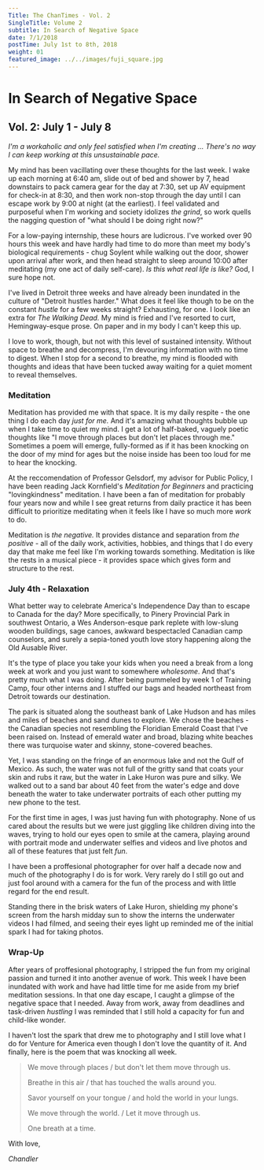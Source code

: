 ```yaml
---
Title: The ChanTimes - Vol. 2
SingleTitle: Volume 2
subtitle: In Search of Negative Space
date: 7/1/2018
postTime: July 1st to 8th, 2018
weight: 01
featured_image: ../../images/fuji_square.jpg
---
```


# In Search of Negative Space

## Vol. 2: July 1 - July 8

*I'm a workaholic and only feel satisfied when I'm creating  ... There's no way I can keep working at this unsustainable pace.*

My mind has been vacillating over these thoughts for the last week. I wake up each morning at 6:40 am, slide out of bed and shower by 7, head downstairs to pack camera gear for the day at 7:30, set up AV equipment for check-in at 8:30, and then work non-stop through the day until I can escape work by 9:00 at night (at the earliest). I feel validated and purposeful when I'm working and society idolizes *the grind*, so work quells the nagging question of "what should I be doing right now?"

For a low-paying internship, these hours are ludicrous. I've worked over 90 hours this week and have hardly had time to do more than meet my body's biological requirements - chug Soylent while walking out the door, shower upon arrival after work, and then head straight to sleep around 10:00 after meditating (my one act of daily self-care). *Is this what real life is like?* God, I sure hope not. 

I've lived in Detroit three weeks and have already been inundated in the culture of  "Detroit hustles harder." What does it feel like though to be on the constant *hustle* for a few weeks straight? Exhausting, for one. I look like an extra for *The Walking Dead.* My mind is fried and I've resorted to curt, Hemingway-esque prose. On paper and in my body I can't keep this up. 

I love to work, though, but not with this level of sustained intensity. Without space to breathe and decompress, I'm devouring information with no time to digest. When I stop for a second to breathe, my mind is flooded with thoughts and ideas that have been tucked away waiting for a quiet moment to reveal themselves.

### Meditation

Meditation has provided me with that space. It is my daily respite - the one thing I do each day *just for me.* And it's amazing what thoughts bubble up when I take time to quiet my mind. I get a lot of half-baked, vaguely poetic thoughts like "I move through places but don't let places through me." Sometimes a poem will emerge, fully-formed as if it has been knocking on the door of my mind for ages but the noise inside has been too loud for me to hear the knocking. 

At the reccomendation of Professor Gelsdorf, my advisor for Public Policy, I have been reading Jack Kornfield's *Meditation for Beginners* and practicing "lovingkindness" meditation. I have been a fan of meditation for probably four years now and while I see great returns from daily practice it has been difficult to prioritize meditating when it feels like I have so much more *work* to do. 

Meditation is *the negative.* It provides distance and separation from *the positive* - all of the daily work, activities, hobbies, and things that I do every day that make me feel like I'm working towards something. Meditation is like the rests in a musical piece - it provides space which gives form and structure to the rest. 

### July 4th - Relaxation

What better way to celebrate America's Independence Day than to escape to Canada for the day? More specifically, to Pinery Provincial Park in southwest Ontario, a Wes Anderson-esque park replete with low-slung wooden buildings, sage canoes, awkward bespectacled Canadian camp counselors, and surely a sepia-toned youth love story happening along the Old Ausable River.

It's the type of place you take your kids when you need a break from a long week at work and you just want to somewhere *wholesome*. And that's pretty much what I was doing. After being pummeled by week 1 of Training Camp, four other interns and I stuffed our bags and headed northeast from Detroit towards our destination. 

The park is situated along the southeast bank of Lake Hudson and has miles and miles of beaches and sand dunes to explore. We chose the beaches - the Canadian species not resembling the Floridian Emerald Coast that I've been raised on. Instead of emerald water and broad, blazing white beaches there was turquoise water and skinny, stone-covered beaches. 

Yet, I was standing on the fringe of an enormous lake and not the Gulf of Mexico. As such, the water was not full of the gritty sand that coats your skin and rubs it raw, but the water in Lake Huron was pure and silky. We walked out to a sand bar about 40 feet from the water's edge and dove beneath the water to take underwater portraits of each other putting my new phone to the test. 

For the first time in ages, I was just having fun with photography. None of us cared about the results but we were just giggling like children diving into the waves, trying to hold our eyes open to smile at the camera, playing around with portrait mode and underwater selfies and videos and live photos and all of these features that just felt *fun*. 

I have been a proffesional photographer for over half a decade now and much of the photography I do is for work. Very rarely do I still go out and just fool around with a camera for the fun of the process and with little regard for the end result. 

Standing there in the brisk waters of Lake Huron, shielding my phone's screen from the harsh midday sun to show the interns the underwater videos I had filmed, and seeing their eyes light up reminded me of the initial spark I had for taking photos. 

### Wrap-Up

After years of proffesional photography, I stripped the fun from my original passion and turned it into another avenue of work. This week I have been inundated with work and have had little time for me aside from my brief meditation sessions. In that one day escape, I caught a glimpse of the negative space that I needed. Away from work, away from deadlines and task-driven *hustling* I was reminded that I still hold a capacity for fun and child-like wonder. 

I haven't lost the spark that drew me to photography and I still love what I do for Venture for America even though I don't love the quantity of it. And finally, here is the poem that was knocking all week. 

> We move through places / but don't let them move through us.
>
> Breathe in this air / that has touched the walls around you.
>
> Savor yourself on your tongue / and hold the world in your lungs. 
>
> We move through the world. / Let it move through us. 
>
> One breath at a time.

With love,

*Chandler*